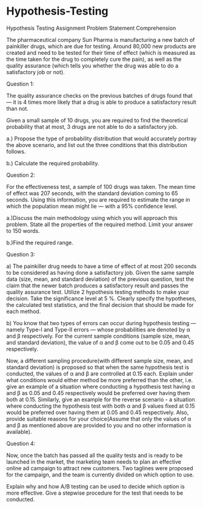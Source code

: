 # Hypothesis-Testing
Hypothesis Testing Assignment
Problem Statement
 Comprehension

The pharmaceutical company Sun Pharma is manufacturing a new batch of painkiller drugs, which are due for testing. Around 80,000 new products are created and need to be tested for their time of effect (which is measured as the time taken for the drug to completely cure the pain), as well as the quality assurance (which tells you whether the drug was able to do a satisfactory job or not).

 

Question 1:

The quality assurance checks on the previous batches of drugs found that — it is 4 times more likely that a drug is able to produce a satisfactory result than not.

Given a small sample of 10 drugs, you are required to find the theoretical probability that at most, 3 drugs are not able to do a satisfactory job.

 

a.) Propose the type of probability distribution that would accurately portray the above scenario, and list out the three conditions that this distribution follows.

b.)  Calculate the required probability.


 

Question 2:

For the effectiveness test, a sample of 100 drugs was taken. The mean time of effect was 207 seconds, with the standard deviation coming to 65 seconds. Using this information, you are required to estimate the range in which the population mean might lie — with a 95% confidence level.

 

a.)Discuss the main methodology using which you will approach this problem. State all the properties of the required method. Limit your answer to 150 words.

b.)Find the required range.

 

Question 3:

a) The painkiller drug needs to have a time of effect of at most 200 seconds to be considered as having done a satisfactory job. Given the same sample data (size, mean, and standard deviation) of the previous question, test the claim that the newer batch produces a satisfactory result and passes the quality assurance test. Utilize 2 hypothesis testing methods to make your decision. Take the significance level at 5 %. Clearly specify the hypotheses, the calculated test statistics, and the final decision that should be made for each method.

 

b) You know that two types of errors can occur during hypothesis testing — namely Type-I and Type-II errors — whose probabilities are denoted by α and β respectively. For the current sample conditions (sample size, mean, and standard deviation), the value of α and β come out to be 0.05 and 0.45 respectively.
 

Now, a different sampling procedure(with different sample size, mean, and standard deviation) is proposed so that when the same hypothesis test is conducted, the values of α and β are controlled at 0.15 each. Explain under what conditions would either method be more preferred than the other, i.e. give an example of a situation where conducting a hypothesis test having α and β as 0.05 and 0.45 respectively would be preferred over having them both at 0.15. Similarly, give an example for the reverse scenario - a situation where conducting the hypothesis test with both α and β values fixed at 0.15 would be preferred over having them at 0.05 and 0.45 respectively. Also, provide suitable reasons for your choice(Assume that only the values of α and β as mentioned above are provided to you and no other information is available).

 

Question 4:

 

Now, once the batch has passed all the quality tests and is ready to be launched in the market, the marketing team needs to plan an effective online ad campaign to attract new customers. Two taglines were proposed for the campaign, and the team is currently divided on which option to use.

Explain why and how A/B testing can be used to decide which option is more effective. Give a stepwise procedure for the test that needs to be conducted. 
